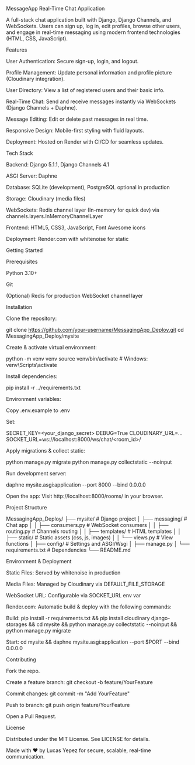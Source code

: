 MessageApp Real-Time Chat Application

A full-stack chat application built with Django, Django Channels, and WebSockets. Users can sign up, log in, edit profiles, browse other users, and engage in real-time messaging using modern frontend technologies (HTML, CSS, JavaScript).

Features

User Authentication: Secure sign-up, login, and logout.

Profile Management: Update personal information and profile picture (Cloudinary integration).

User Directory: View a list of registered users and their basic info.

Real-Time Chat: Send and receive messages instantly via WebSockets (Django Channels + Daphne).

Message Editing: Edit or delete past messages in real time.

Responsive Design: Mobile-first styling with fluid layouts.

Deployment: Hosted on Render with CI/CD for seamless updates.

Tech Stack

Backend: Django 5.1.1, Django Channels 4.1

ASGI Server: Daphne

Database: SQLite (development), PostgreSQL optional in production

Storage: Cloudinary (media files)

WebSockets: Redis channel layer (In-memory for quick dev) via channels.layers.InMemoryChannelLayer

Frontend: HTML5, CSS3, JavaScript, Font Awesome icons

Deployment: Render.com with whitenoise for static

Getting Started

Prerequisites

Python 3.10+

Git

(Optional) Redis for production WebSocket channel layer

Installation

Clone the repository:

git clone https://github.com/your-username/MessagingApp_Deploy.git
cd MessagingApp_Deploy/mysite

Create & activate virtual environment:

python -m venv venv
source venv/bin/activate  # Windows: venv\Scripts\activate

Install dependencies:

pip install -r ../requirements.txt

Environment variables:

Copy .env.example to .env

Set:

SECRET_KEY=<your_django_secret>
DEBUG=True
CLOUDINARY_URL=...
SOCKET_URL=ws://localhost:8000/ws/chat/<room_id>/

Apply migrations & collect static:

python manage.py migrate
python manage.py collectstatic --noinput

Run development server:

daphne mysite.asgi:application --port 8000 --bind 0.0.0.0

Open the app:
Visit http://localhost:8000/rooms/ in your browser.

Project Structure

MessagingApp_Deploy/
├── mysite/                    # Django project
│   ├── messaging/             # Chat app
│   │   ├── consumers.py       # WebSocket consumers
│   │   ├── routing.py         # Channels routing
│   │   ├── templates/         # HTML templates
│   │   ├── static/            # Static assets (css, js, images)
│   │   └── views.py           # View functions
│   ├── config/                # Settings and ASGI/Wsgi
│   ├── manage.py
│   └── requirements.txt       # Dependencies
└── README.md

Environment & Deployment

Static Files: Served by whitenoise in production

Media Files: Managed by Cloudinary via DEFAULT_FILE_STORAGE

WebSocket URL: Configurable via SOCKET_URL env var

Render.com: Automatic build & deploy with the following commands:

Build: pip install -r requirements.txt && pip install cloudinary django-storages && cd mysite && python manage.py collectstatic --noinput && python manage.py migrate

Start: cd mysite && daphne mysite.asgi:application --port $PORT --bind 0.0.0.0

Contributing

Fork the repo.

Create a feature branch: git checkout -b feature/YourFeature

Commit changes: git commit -m "Add YourFeature"

Push to branch: git push origin feature/YourFeature

Open a Pull Request.

License

Distributed under the MIT License. See LICENSE for details.

Made with ❤️ by Lucas Yepez for secure, scalable, real-time communication.

